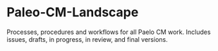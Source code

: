 # Paleo-CM-Landscape
Processes, procedures and workflows for all Paelo CM work. Includes issues, drafts, in progress, in review, and final versions. 
